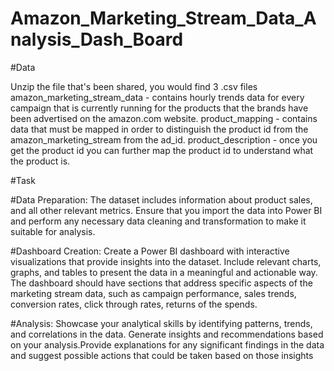 # Amazon_Marketing_Stream_Data_Analysis_Dash_Board
#Data

Unzip the file that's been shared, you would find 3 .csv files
amazon_marketing_stream_data - contains hourly trends data for every campaign that is currently running for the products that the brands have been advertised on the amazon.com website. product_mapping - contains data that must be mapped in order to distinguish the product id from the amazon_marketing_stream from the ad_id. product_description - once you get the product id you can further map the product id to understand what the product is.

#Task 

#Data Preparation:
The dataset includes information about product sales, and all other relevant metrics. Ensure that you import the data into Power BI and perform any necessary data cleaning and transformation to make it suitable for analysis.

#Dashboard Creation:
Create a Power BI dashboard with interactive visualizations that provide insights into the dataset. Include relevant charts, graphs, and tables to present the data in a meaningful and actionable way. The dashboard should have sections that address specific aspects of the marketing stream data, such as campaign performance, sales trends, conversion rates, click through rates, returns of the spends. 

#Analysis:
Showcase your analytical skills by identifying patterns, trends, and correlations in the data. Generate insights and recommendations based on your analysis.Provide explanations for any significant findings in the data and suggest possible actions that could be taken based on those insights
